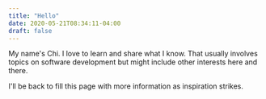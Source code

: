 ```yaml
---
title: "Hello"
date: 2020-05-21T08:34:11-04:00
draft: false
---
```

My name's Chi. I love to learn and share what I know. That usually involves topics on software development but might include other interests here and there.

I'll be back to fill this page with more information as inspiration strikes.
